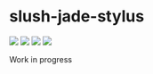 <h1>slush-jade-stylus</h1>
<div>
	<a href="https://www.npmjs.com/package/slush-jade-stylus"><img src='http://img.shields.io/npm/v/slush-jade-stylus.svg?style=flat'></a>
	<a href="https://www.npmjs.com/package/slush-jade-stylus"><img src='https://img.shields.io/npm/dm/slush-jade-stylus.svg?style=flat-square'></a>
	<a href="https://ci.appveyor.com/project/giowe/slush-jade-stylus/build/1.0.7"><img src='https://ci.appveyor.com/api/projects/status/6oq9yuoorg4lspx6?svg=true'></a>
	<a href="https://david-dm.org/SoluzioniFutura/slush-jade-stylus"><img src='https://david-dm.org/SoluzioniFutura/slush-jade-stylus.svg'></a>
</div>

Work in progress
